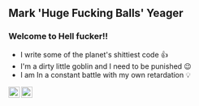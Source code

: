 ## Mark 'Huge Fucking Balls' Yeager
###      Welcome to Hell fucker!!

- I write some of the planet's shittiest code 👍
- I'm a dirty little goblin and I need to be punished 😉
- I am In a constant battle with my own retardation 💡


[<img align="left" alt="codeSTACKr | YouTube" width="22px" src="https://cdn.jsdelivr.net/npm/simple-icons@v3/icons/youtube.svg" />][youtube]
[<img align="left" alt="codeSTACKr | Twitter" width="22px" src="https://cdn.jsdelivr.net/npm/simple-icons@v3/icons/twitter.svg" />][twitter]

[twitter]: https://twitter.com/Narkzar
[youtube]: https://www.youtube.com/channel/UCuCxALHrgKK-hLZzbljKH6g/featured
